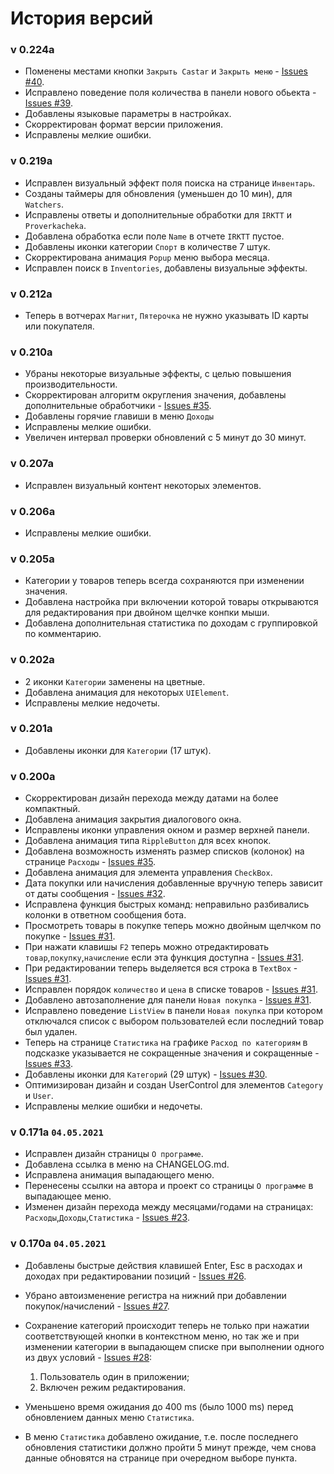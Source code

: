 # История версий
### v 0.224a
* Поменены местами кнопки `Закрыть Castar` и `Закрыть меню` -  [Issues #40](/../../issues/40).
* Исправлено поведение поля количества в панели нового обьекта -  [Issues #39](/../../issues/39).
* Добавлены языковые параметры в настройках.
* Скорректирован формат версии приложения.
* Исправлены мелкие ошибки.
### v 0.219a
* Исправлен визуальный эффект поля поиска на странице `Инвентарь`.
* Созданы таймеры для обновления (уменьшен до 10 мин), для `Watchers`.
* Исправлены ответы и дополнительные обработки для `IRKTT` и `Proverkacheka`.
* Добавлена обработка если поле `Name` в отчете `IRKTT` пустое.
* Добавлены иконки категории `Спорт` в количестве 7 штук.
* Скорректирована анимация `Popup` меню выбора месяца.
* Исправлен поиск в `Inventories`, добавлены визуальные эффекты.
### v 0.212a
* Теперь в вотчерах `Магнит`, `Пятерочка` не нужно указывать ID карты или покупателя.
### v 0.210a
* Убраны некоторые визуальные эффекты, с целью повышения производительности.
* Скорректирован алгоритм округления значения, добавлены дополнительные обработчики - [Issues #35](/../../issues/36).
* Добавлены горячие главиши в меню `Доходы`
* Исправлены мелкие ошибки.
* Увеличен интервал проверки обновлений с 5 минут до 30 минут.
### v 0.207a
* Исправлен визуальный контент некоторых элементов.
### v 0.206a
* Исправлены мелкие ошибки.
### v 0.205a
* Категории у товаров теперь всегда сохраняются при изменении значения.
* Добавлена настройка при включении которой товары открываются для редактирования при двойном щелчке конпки мыши.
* Добавлена дополнительная статистика по доходам с группировкой по комментарию.
### v 0.202a
* 2 иконки `Категории` заменены на цветные.
* Добавлена анимация для некоторых `UIElement`.
* Исправлены мелкие недочеты.
### v 0.201a
* Добавлены иконки для `Категории` (17 штук).
### v 0.200a
* Скорректирован дизайн перехода между датами на более компактный.
* Добавлена анимация закрытия диалогового окна.
* Исправлены иконки управления окном и размер верхней панели.
* Добавлена анимация типа ```RippleButton``` для всех кнопок.
* Добавлена возможность изменять размер списков (колонок) на странице `Расходы` - [Issues #35](/../../issues/35).
* Добавлена анимация для элемента управления `CheckBox`.
* Дата покупки или начисления добавленные вручную теперь зависит от даты сообщения - [Issues #32](/../../issues/32).
* Исправлена функция быстрых команд: неправильно разбивались колонки в ответном сообщения бота.
* Просмотреть товары в покупке теперь можно двойным щелчком по покупке - [Issues #31](/../../issues/31).
* При нажати клавишы `F2` теперь можно отредактировать `товар`,`покупку`,`начисление` если эта функция доступна - [Issues #31](/../../issues/31).
* При редактировании теперь выделяется вся строка в `TextBox` - [Issues #31](/../../issues/31).
* Исправлен порядок `количество` и `цена` в списке товаров - [Issues #31](/../../issues/31).
* Добавлено автозаполнение для панели `Новая покупка` - [Issues #31](/../../issues/31).
* Исправлено поведение `ListView` в панели `Новая покупка` при котором отключался список с выбором пользователей если последний товар был удален.
* Теперь на странице `Статистика` на графике `Расход по категориям` в подсказке указывается не сокращенные значения и сокращенные - [Issues #33](/../../issues/33).
* Добавлены иконки для `Категорий` (29 штук) - [Issues #30](/../../issues/30).
* Оптимизирован дизайн и создан UserControl для элементов `Category` и `User`.
* Исправлены мелкие ошибки и недочеты.
### v 0.171a ```04.05.2021```
* Исправлен дизайн страницы ```О программе```.
* Добавлена ссылка в меню на CHANGELOG.md.
* Исправлена анимация выпадающего меню.
* Перенесены ссылки на автора и проект со страницы ```О программе``` в выпадающее меню.
* Изменен дизайн перехода между месяцами/годами на страницах: ```Расходы```,```Доходы```,```Статистика``` - [Issues #23](/../../issues/23).
### v 0.170a ```04.05.2021```
* Добавлены быстрые действия клавишей Enter, Esc в расходах и доходах при редактировании позиций - [Issues #26](/../../issues/26).
* Убрано автоизменение регистра на нижний при добавлении покупок/начислений - [Issues #27](/../../issues/27).
* Сохранение категорий происходит теперь не только при нажатии соответствующей кнопки в контекстном меню, но так же и при изменении категории в выпадающем списке при выполнении одного из двух условий - [Issues #28](/../../issues/28):
  1. Пользователь один в приложении;
  2. Включен режим редактирования.  
  
* Уменьшено время ожидания до 400 ms (было 1000 ms) перед обновлением данных меню ```Статистика```.
* В меню ```Статистика``` добавлено ожидание, т.е. после последнего обновления статистики должно пройти 5 минут прежде, чем снова данные обновятся на странице при очередном выборе пункта.
